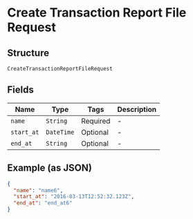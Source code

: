 
# Create Transaction Report File Request

## Structure

`CreateTransactionReportFileRequest`

## Fields

| Name | Type | Tags | Description |
|  --- | --- | --- | --- |
| `name` | `String` | Required | - |
| `start_at` | `DateTime` | Optional | - |
| `end_at` | `String` | Optional | - |

## Example (as JSON)

```json
{
  "name": "name6",
  "start_at": "2016-03-13T12:52:32.123Z",
  "end_at": "end_at6"
}
```

